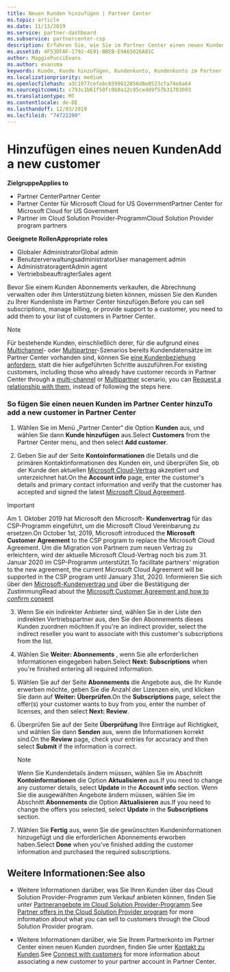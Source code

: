 ```yaml
---
title: Neuen Kunden hinzufügen | Partner Center
ms.topic: article
ms.date: 11/13/2019
ms.service: partner-dashboard
ms.subservice: partnercenter-csp
description: Erfahren Sie, wie Sie im Partner Center einen neuen Kundendaten Satz hinzufügen. Anschließend können Sie die Kunden Abonnements verkaufen, die Abrechnung verwalten oder Kundensupport bereitstellen.
ms.assetid: 4F53DFAF-1792-4E91-BBEB-E9A65026A81C
author: MaggiePucciEvans
ms.author: evansma
keywords: Kunde, Kunde hinzufügen, Kundenkonto, Kundenkonto im Partner Center, Kunden, Kunden hinzufügen, Kundenkonto erstellen
ms.localizationpriority: medium
ms.openlocfilehash: a3c1977cefebc6599012856d8e0523cfa74e6a64
ms.sourcegitcommit: c793c1b61f50fc0b0a12c95cedd9f57b31703093
ms.translationtype: MT
ms.contentlocale: de-DE
ms.lasthandoff: 12/03/2019
ms.locfileid: "74722299"
---
```

# <a name="add-a-new-customer"></a><span data-ttu-id="6500e-105">Hinzufügen eines neuen Kunden</span><span class="sxs-lookup"><span data-stu-id="6500e-105">Add a new customer</span></span>

<span data-ttu-id="6500e-106">**Zielgruppe**</span><span class="sxs-lookup"><span data-stu-id="6500e-106">**Applies to**</span></span>

- <span data-ttu-id="6500e-107">Partner Center</span><span class="sxs-lookup"><span data-stu-id="6500e-107">Partner Center</span></span>
- <span data-ttu-id="6500e-108">Partner Center für Microsoft Cloud for US Government</span><span class="sxs-lookup"><span data-stu-id="6500e-108">Partner Center for Microsoft Cloud for US Government</span></span>
- <span data-ttu-id="6500e-109">Partner im Cloud Solution Provider-Programm</span><span class="sxs-lookup"><span data-stu-id="6500e-109">Cloud Solution Provider program partners</span></span>

<span data-ttu-id="6500e-110">**Geeignete Rollen**</span><span class="sxs-lookup"><span data-stu-id="6500e-110">**Appropriate roles**</span></span>

- <span data-ttu-id="6500e-111">Globaler Administrator</span><span class="sxs-lookup"><span data-stu-id="6500e-111">Global admin</span></span>
- <span data-ttu-id="6500e-112">Benutzerverwaltungsadministrator</span><span class="sxs-lookup"><span data-stu-id="6500e-112">User management admin</span></span>
- <span data-ttu-id="6500e-113">Administratoragent</span><span class="sxs-lookup"><span data-stu-id="6500e-113">Admin agent</span></span>
- <span data-ttu-id="6500e-114">Vertriebsbeauftragter</span><span class="sxs-lookup"><span data-stu-id="6500e-114">Sales agent</span></span>


<span data-ttu-id="6500e-115">Bevor Sie einem Kunden Abonnements verkaufen, die Abrechnung verwalten oder ihm Unterstützung bieten können, müssen Sie den Kunden zu Ihrer Kundenliste im Partner Center hinzufügen.</span><span class="sxs-lookup"><span data-stu-id="6500e-115">Before you can sell subscriptions, manage billing, or provide support to a customer, you need to add them to your list of customers in Partner  Center.</span></span>

>[!NOTE]
><span data-ttu-id="6500e-116">Für bestehende Kunden, einschließlich derer, für die aufgrund eines [Multichannel](multichannel.md)- oder [Multipartner](multipartner.md)-Szenarios bereits Kundendatensätze im Partner Center vorhanden sind, können Sie [eine Kundenbeziehung anfordern](request-a-relationship-with-a-customer.md), statt die hier aufgeführten Schritte auszuführen.</span><span class="sxs-lookup"><span data-stu-id="6500e-116">For existing customers, including those who already have customer records in Partner Center through a [multi-channel](multichannel.md) or [Multipartner](multipartner.md) scenario, you can [Request a relationship with them](request-a-relationship-with-a-customer.md), instead of following the steps here.</span></span>

### <a name="to-add-a-new-customer-in-partner-center"></a><span data-ttu-id="6500e-117">So fügen Sie einen neuen Kunden im Partner Center hinzu</span><span class="sxs-lookup"><span data-stu-id="6500e-117">To add a new customer in Partner Center</span></span>

1. <span data-ttu-id="6500e-118">Wählen Sie im Menü „Partner Center“ die Option **Kunden** aus, und wählen Sie dann **Kunde hinzufügen** aus.</span><span class="sxs-lookup"><span data-stu-id="6500e-118">Select **Customers** from the Partner Center menu, and then select **Add customer**.</span></span>

2. <span data-ttu-id="6500e-119">Geben Sie auf der Seite **Kontoinformationen** die Details und die primären Kontaktinformationen des Kunden ein, und überprüfen Sie, ob der Kunde den aktuellen [Microsoft Cloud-Vertrag](agreements.md) akzeptiert und unterzeichnet hat.</span><span class="sxs-lookup"><span data-stu-id="6500e-119">On the **Account info** page, enter the customer's details and primary contact information and verify that the customer has accepted and signed the latest [Microsoft Cloud Agreement](agreements.md).</span></span>

>[!IMPORTANT] 
> <span data-ttu-id="6500e-120">Am 1. Oktober 2019 hat Microsoft den Microsoft- **Kundenvertrag** für das CSP-Programm eingeführt, um die Microsoft Cloud Vereinbarung zu ersetzen.</span><span class="sxs-lookup"><span data-stu-id="6500e-120">On October 1st, 2019, Microsoft introduced the **Microsoft Customer Agreement** to the CSP program to replace the Microsoft Cloud Agreement.</span></span> <span data-ttu-id="6500e-121">Um die Migration von Partnern zum neuen Vertrag zu erleichtern, wird der aktuelle Microsoft Cloud-Vertrag noch bis zum 31. Januar 2020 im CSP-Programm unterstützt.</span><span class="sxs-lookup"><span data-stu-id="6500e-121">To facilitate partners' migration to the new agreement, the current Microsoft Cloud Agreement will be supported in the CSP program until January 31st, 2020.</span></span> <span data-ttu-id="6500e-122">Informieren Sie sich über den [Microsoft-Kundenvertrag und](confirm-customer-agreement.md) über die Bestätigung der Zustimmung</span><span class="sxs-lookup"><span data-stu-id="6500e-122">Read about the [Microsoft Customer Agreement and how to confirm consent](confirm-customer-agreement.md)</span></span>
  
3. <span data-ttu-id="6500e-123">Wenn Sie ein indirekter Anbieter sind, wählen Sie in der Liste den indirekten Vertriebspartner aus, den Sie den Abonnements dieses Kunden zuordnen möchten.</span><span class="sxs-lookup"><span data-stu-id="6500e-123">If you're an indirect provider, select the indirect reseller you want to associate with this customer's subscriptions from the list.</span></span>

4. <span data-ttu-id="6500e-124">Wählen Sie **Weiter: Abonnements** , wenn Sie alle erforderlichen Informationen eingegeben haben.</span><span class="sxs-lookup"><span data-stu-id="6500e-124">Select **Next: Subscriptions** when you're finished entering all required information.</span></span>

5. <span data-ttu-id="6500e-125">Wählen Sie auf der Seite **Abonnements** die Angebote aus, die Ihr Kunde erwerben möchte, geben Sie die Anzahl der Lizenzen ein, und klicken Sie dann auf **Weiter: Überprüfen**.</span><span class="sxs-lookup"><span data-stu-id="6500e-125">On the **Subscriptions** page, select the offer(s) your customer wants to buy from you, enter the number of licenses, and then select **Next: Review**.</span></span>

6. <span data-ttu-id="6500e-126">Überprüfen Sie auf der Seite **Überprüfung** Ihre Einträge auf Richtigkeit, und wählen Sie dann **Senden** aus, wenn die Informationen korrekt sind.</span><span class="sxs-lookup"><span data-stu-id="6500e-126">On the **Review** page, check your entries for accuracy and then select **Submit** if the information is correct.</span></span>

    >[!NOTE]
    ><span data-ttu-id="6500e-127">Wenn Sie Kundendetails ändern müssen, wählen Sie im Abschnitt **Kontoinformationen** die Option **Aktualisieren** aus.</span><span class="sxs-lookup"><span data-stu-id="6500e-127">If you need to change any customer details, select **Update** in the **Account info** section.</span></span> <span data-ttu-id="6500e-128">Wenn Sie die ausgewählten Angebote ändern müssen, wählen Sie im Abschnitt **Abonnements** die Option **Aktualisieren** aus.</span><span class="sxs-lookup"><span data-stu-id="6500e-128">If you need to change the offers you selected, select **Update** in the **Subscriptions** section.</span></span>

7. <span data-ttu-id="6500e-129">Wählen Sie **Fertig** aus, wenn Sie die gewünschten Kundeninformationen hinzugefügt und die erforderlichen Abonnements erworben haben.</span><span class="sxs-lookup"><span data-stu-id="6500e-129">Select **Done** when you've finished adding the customer information and purchased the required subscriptions.</span></span>

## <a name="see-also"></a><span data-ttu-id="6500e-130">Weitere Informationen:</span><span class="sxs-lookup"><span data-stu-id="6500e-130">See also</span></span>

- <span data-ttu-id="6500e-131">Weitere Informationen darüber, was Sie Ihren Kunden über das Cloud Solution Provider-Programm zum Verkauf anbieten können, finden Sie unter [Partnerangebote im Cloud Solution Provider-Programm](csp-offers.md).</span><span class="sxs-lookup"><span data-stu-id="6500e-131">See [Partner offers in the Cloud Solution Provider program](csp-offers.md) for more information about what you can sell to customers through the Cloud Solution Provider program.</span></span>

- <span data-ttu-id="6500e-132">Weitere Informationen darüber, wie Sie Ihrem Partnerkonto im Partner Center einen neuen Kunden zuordnen, finden Sie unter [Kontakt zu Kunden](customer-accounts.md).</span><span class="sxs-lookup"><span data-stu-id="6500e-132">See [Connect with customers](customer-accounts.md) for more information about associating a new customer to your partner account in Partner Center.</span></span>
